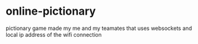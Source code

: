 # online-pictionary
pictionary game made my me and my teamates that uses websockets and local ip address of the wifi connection
